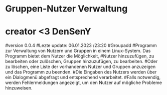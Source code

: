 # Gruppen-Nutzer Verwaltung 
# creator <3 DenSenY
#version 0.0.4
#Lezte update: 06.01.2023 /23:20
#Groupadd
#Programm zur Verwaltung von Nutzern und Gruppen in einem Linux-System. Das Programm bietet dem Nutzer die Möglichkeit, 
#Nutzer hinzuzufügen, zu bearbeiten oder zulöschen, Gruppen hinzuzufügen, zu bearbeiten. 
#Oder zu löschen, eine Liste der vorhandenen Nutzer und Gruppen anzuzeigen und das Programm zu beenden. 
#Die Eingaben des Nutzers werden über ein Dialogmenü abgefragt und entsprechend verarbeitet. 
#Falls notwendig, werden Fehlermeldungen angezeigt, um den Nutzer auf mögliche Probleme hinzuweisen.


